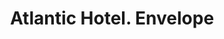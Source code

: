 ---
doi: 10.7916/D87S90QZ
date_other: '1893'
date_other_textual: '1893'
form: printed ephemera
genre:
- Envelopes
name:
- Atlantic Hotel
object_in_context_url: https://biggert.cul.columbia.edu/items/view/ave_biggert_00157
subject_hierarchical_geographic:
- Chicago, Illinois, United States
subject_name:
- Atlantic Hotel
title: Atlantic Hotel. Envelope
sort_title: Atlantic Hotel. Envelope
call_number: ave_biggert_00157
coordinates:
- 41.83694444444445,-87.68472222222222
pid: ave_biggert_00157
identifiers: ave_biggert_00157
thumbnail: https://derivativo-1.library.columbia.edu/iiif/2/ldpd:345135/full/!256,256/0/native.jpg
permalink: /biggert/ave_biggert_00157/
layout: iiif-image-page
---